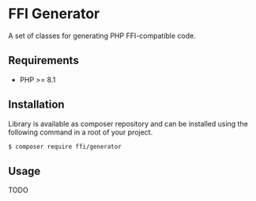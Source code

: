 # FFI Generator

A set of classes for generating PHP FFI-compatible code.

## Requirements

- PHP >= 8.1

## Installation

Library is available as composer repository and can be installed using the 
following command in a root of your project.

```sh
$ composer require ffi/generator
```

## Usage

TODO
